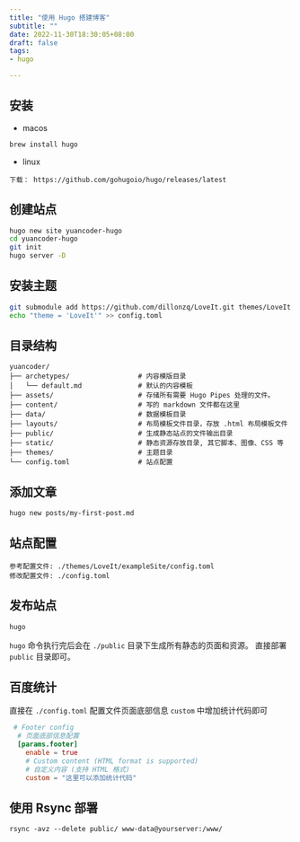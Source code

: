 ```yaml
---
title: "使用 Hugo 搭建博客"
subtitle: ""
date: 2022-11-30T18:30:05+08:00
draft: false
tags:
- hugo 

---
```


<!--more-->

## 安装

- macos

```bash
brew install hugo
```
- linux

```
下载： https://github.com/gohugoio/hugo/releases/latest
```

## 创建站点

```bash
hugo new site yuancoder-hugo
cd yuancoder-hugo 
git init
hugo server -D
```

## 安装主题

```bash
git submodule add https://github.com/dillonzq/LoveIt.git themes/LoveIt
echo "theme = 'LoveIt'" >> config.toml
```

## 目录结构

```text
yuancoder/
├── archetypes/                 # 内容模版目录
│   └── default.md              # 默认的内容模板
├── assets/                     # 存储所有需要 Hugo Pipes 处理的文件。
├── content/                    # 写的 markdown 文件都在这里
├── data/                       # 数据模板目录
├── layouts/                    # 布局模板文件目录，存放 .html 布局模板文件
├── public/                     # 生成静态站点的文件输出目录
├── static/                     # 静态资源存放目录, 其它脚本、图像、CSS 等
├── themes/                     # 主题目录
└── config.toml                 # 站点配置
```

## 添加文章

```bash
hugo new posts/my-first-post.md
```

## 站点配置

```text
参考配置文件: ./themes/LoveIt/exampleSite/config.toml 
修改配置文件: ./config.toml
```

## 发布站点

```bash
hugo
```

`hugo` 命令执行完后会在 `./public` 目录下生成所有静态的页面和资源。
直接部署 `public` 目录即可。


## 百度统计 

直接在 `./config.toml` 配置文件页面底部信息 `custom` 中增加统计代码即可

```toml
 # Footer config
  # 页面底部信息配置
  [params.footer]
    enable = true
    # Custom content (HTML format is supported)
    # 自定义内容 (支持 HTML 格式)
    custom = "这里可以添加统计代码"
```

## 使用 Rsync 部署

```
rsync -avz --delete public/ www-data@yourserver:/www/
```